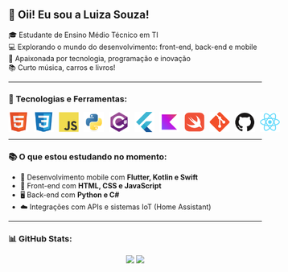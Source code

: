 ## 👋 Oii! Eu sou a Luiza Souza!

🎓 Estudante de Ensino Médio Técnico em TI  
💻 Explorando o mundo do desenvolvimento: front-end, back-end e mobile  
🚀 Apaixonada por tecnologia, programação e inovação  
📚 Curto música, carros e livros!  

---

### 🚀 Tecnologias e Ferramentas:
<div style="display: flex; gap: 10px;">
  <img src="https://raw.githubusercontent.com/devicons/devicon/master/icons/html5/html5-original.svg" height="40" width="50" alt="HTML">
  <img src="https://raw.githubusercontent.com/devicons/devicon/master/icons/css3/css3-original.svg" height="40" width="50" alt="CSS">
  <img src="https://raw.githubusercontent.com/devicons/devicon/master/icons/javascript/javascript-original.svg" height="40" width="50" alt="JavaScript">
  <img src="https://raw.githubusercontent.com/devicons/devicon/master/icons/python/python-original.svg" height="40" width="50" alt="Python">
  <img src="https://raw.githubusercontent.com/devicons/devicon/master/icons/csharp/csharp-original.svg" height="40" width="50" alt="C#">
  <img src="https://raw.githubusercontent.com/devicons/devicon/master/icons/flutter/flutter-original.svg" height="40" width="50" alt="Flutter">
  <img src="https://raw.githubusercontent.com/devicons/devicon/master/icons/kotlin/kotlin-original.svg" height="40" width="50" alt="Kotlin">
  <img src="https://raw.githubusercontent.com/devicons/devicon/master/icons/swift/swift-original.svg" height="40" width="50" alt="Swift">
  <img src="https://raw.githubusercontent.com/devicons/devicon/master/icons/git/git-original.svg" height="40" width="50" alt="Git">
  <img src="https://raw.githubusercontent.com/devicons/devicon/master/icons/github/github-original.svg" height="40" width="50" alt="GitHub">
  <img src="https://raw.githubusercontent.com/devicons/devicon/master/icons/react/react-original.svg" height="40" width="50" alt="ReactJs">
</div>

---

### 📚 O que estou estudando no momento:
- 📱 Desenvolvimento mobile com **Flutter, Kotlin e Swift**
- 🎨 Front-end com **HTML, CSS e JavaScript**
- 🖥️ Back-end com **Python e C#**
- ☁️ Integrações com APIs e sistemas IoT (Home Assistant)

---

### 📊 GitHub Stats:
<div align="center">
  <a href="https://github.com/lu-iza18"></a>
  <img height="180em" src="https://github-readme-stats.vercel.app/api?username=lu-iza18&show_icons+true&theme=dracula&include_all_commits+true&count_private=true">
  <img height="160em" src="https://github-readme-stats.vercel.app/api/top-langs/?username=lu-iza18&layout=compact&langs_count16&theme=dracula"/>
</div>
